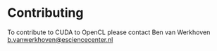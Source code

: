 Contributing
============

To contribute to CUDA to OpenCL please contact Ben van Werkhoven <b.vanwerkhoven@esciencecenter.nl>


